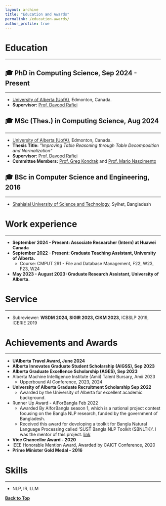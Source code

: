 ```yaml
---
layout: archive
title: "Education and Awards"
permalink: /education-awards/
author_profile: true
---
```

# Education
-----------
## 🎓 PhD in Computing Science, Sep 2024 - Present
---------------------------------
* [University of Alberta (UofA)](https://www.ualberta.ca/index.html), Edmonton, Canada.
* **Supervisor:** [Prof. Davood Rafiei](https://webdocs.cs.ualberta.ca/~drafiei/)

## 🎓 MSc (Thes.) in Computing Science, Aug 2024
---------------------------------
* [University of Alberta (UofA)](https://www.ualberta.ca/index.html), Edmonton, Canada.
* **Thesis Title:** *"Improving Table Reasoning through Table Decomposition and Normalization"*
* **Supervisor:** [Prof. Davood Rafiei](https://webdocs.cs.ualberta.ca/~drafiei/)
* **Committee Members:** [Prof. Greg Kondrak](http://webdocs.cs.ualberta.ca/~kondrak/) and [Prof. Mario Nascimento](https://apps.ualberta.ca/directory/person/mnascime)

## 🎓 BSc in Computer Science and Engineering, 2016
--------------------------------------------------
* [Shahjalal University of Science and Technology](https://www.sust.edu), Sylhet, Bangladesh 

# Work experience
-----------
* **September 2024 - Present: Associate Researcher (Intern) at Huawei Canada**
* **September 2022 - Present: Graduate Teaching Assistant, University of Alberta.**
  * Course: CMPUT 291 - File and Database Management, F22, W23, F23, W24
* **May 2023 - August 2023: Graduate Research Assistant, University of Alberta.** 

# Service 
----------- 
* Subreviewer: **WSDM 2024, SIGIR 2023, CIKM 2023**, ICBSLP 2019, ICERIE 2019

# Achievements and Awards
-----------
* **UAlberta Travel Award, June 2024** 
* **Alberta Innovates Graduate Student Scholarship (AIGSS), Sep 2023** 
* **Alberta Graduate Excellence Scholarship (AGES), Sep 2023**
* Alberta Machine Intelligence Institute (Amii) Talent Bursary, Amii 2023
  * Upperbound AI Conference, 2023, 2024
* **University of Alberta Graduate Recruitment Scholarship Sep 2022** 
  * Awarded by the University of Alberta for excellent academic background.
* Runner Up Award - AIForBangla Feb 2022
  * Awarded By AIforBangla season 1, which is a national project contest focusing on the Bangla NLP research, funded by the government of Bangladesh.
  * Received this award for developing a toolkit for Bangla Natural Language Processing called ’SUST Bangla NLP Toolkit (SBNLTK)’. I was the mentor of this project. [link]()
* **Vice Chancellor Award - 2020**
* IEEE Honorable Mention Award, Awarded by CAICT Conference, 2020 
* **Prime Minister Gold Medal - 2016**

# Skills
-----------
* NLP, IR, LLM

[**Back to Top**](#)